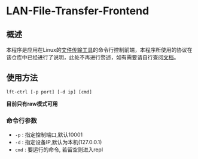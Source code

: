 # LAN-File-Transfer-Frontend

## 概述

本程序是应用在Linux的[文件传输工具](https://github.com/alvkeke/LAN-File-Transfer-Java )的命令行控制前端，本程序所使用的协议在该仓库中已经进行了说明，此处不再进行赘述，如有需要请自行查阅[文档](https://github.com/alvkeke/LAN-File-Transfer-Java/blob/master/README.md#控制协议 )。

## 使用方法

```shell
lft-ctrl [-p port] [-d ip] [cmd]
```

**目前只有raw模式可用**

### 命令行参数
* `-p` : 指定控制端口,默认10001
* `-d` : 指定设备IP,默认为本机(127.0.0.1)
* `cmd` : 要运行的命令, 若留空则进入repl
